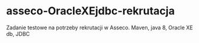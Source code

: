 # asseco-OracleXEjdbc-rekrutacja
Zadanie testowe na potrzeby rekrutacji w Asseco. Maven, java 8, Oracle XE db, JDBC
